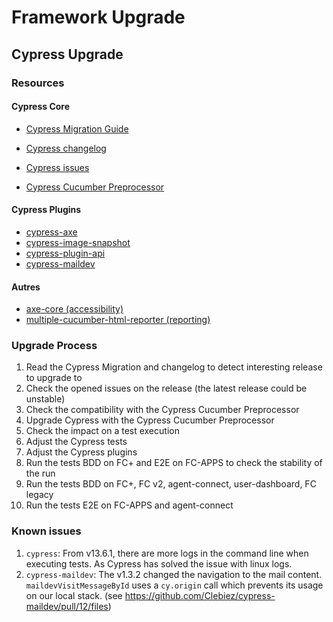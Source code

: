 # Framework Upgrade

## Cypress Upgrade

### Resources

#### Cypress Core

- [Cypress Migration Guide](https://docs.cypress.io/guides/references/migration-guide)
- [Cypress changelog](https://docs.cypress.io/guides/references/changelog)
- [Cypress issues](https://github.com/cypress-io/cypress/issues)

- [Cypress Cucumber Preprocessor](https://github.com/badeball/cypress-cucumber-preprocessor/releases)

#### Cypress Plugins

- [cypress-axe](https://yarnpkg.com/package?q=cypress-axe&name=cypress-axe)
- [cypress-image-snapshot](https://yarnpkg.com/package?q=cypress-image-snapshot&name=@simonsmith/cypress-image-snapshot)
- [cypress-plugin-api](https://yarnpkg.com/package?q=cypress-plugin-api&name=cypress-plugin-api)
- [cypress-maildev](https://yarnpkg.com/package?q=cypress-maildev&name=cypress-maildev)

#### Autres

- [axe-core (accessibility)](https://github.com/dequelabs/axe-core/releases)
- [multiple-cucumber-html-reporter (reporting)](https://yarnpkg.com/package?q=multiple-cucumber-html-reporter&name=multiple-cucumber-html-reporter)

### Upgrade Process

1. Read the Cypress Migration and changelog to detect interesting release to upgrade to
2. Check the opened issues on the release (the latest release could be unstable)
3. Check the compatibility with the Cypress Cucumber Preprocessor
4. Upgrade Cypress with the Cypress Cucumber Preprocessor
5. Check the impact on a test execution
6. Adjust the Cypress tests
7. Adjust the Cypress plugins
8. Run the tests BDD on FC+ and E2E on FC-APPS to check the stability of the run
9. Run the tests BDD on FC+, FC v2, agent-connect, user-dashboard, FC legacy
10. Run the tests E2E on FC-APPS and agent-connect

### Known issues

1. `cypress`:
From v13.6.1, there are more logs in the command line when executing tests. As Cypress has solved the issue with linux logs.
2. `cypress-maildev`:
The v1.3.2 changed the navigation to the mail content. `maildevVisitMessageById` uses a `cy.origin` call which prevents its usage on our local stack. (see https://github.com/Clebiez/cypress-maildev/pull/12/files)